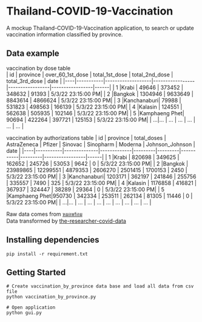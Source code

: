 # Thailand-COVID-19-Vaccination
A mockup Thailand-COVID-19-Vaccination application, to search or update vaccination information classified by province.

## Data example   
vaccination by dose table   
| id |	province |	over_60_1st_dose |	total_1st_dose |	total_2nd_dose |	total_3rd_dose | date |
|----|-----------|-------------------|-----------------|-----------------|-----------------|------|
| 1	|Krabi       |	49646            |	373452         |	348632         |	91393          | 5/3/22 23:15:00 PM|
| 2	|Bangkok     |	1304946          |	9633649        |	8843614        |	4866624	       | 5/3/22 23:15:00 PM|
| 3	|Kanchanaburi|	79988            |	531823         |	498563         |	166139         | 5/3/22 23:15:00 PM|
| 4	|Kalasin     |	124551           |	562638         |	505935         |	102146         | 5/3/22 23:15:00 PM|
| 5	|Kamphaeng Phet|	90694          |  422264         |	397721         |	125153         | 5/3/22 23:15:00 PM|
| ...|...        |	...              |	...            |	...            |	...            | ...               |


vaccination by authorizations table
| id |	province |	total_doses |	AstraZeneca |	Pfizer  |	Sinovac |	Sinopharm |	Moderna |	Johnson_Johnson | date |
|----|-----------|--------------|-------------|---------|---------|-----------|---------|-----------------|------|
| 1	|Krabi       |	820698      |	349625      |	162652  |	245726  |	53053     |	9642    |	0               | 5/3/22 23:15:00 PM|
| 2	|Bangkok     |	23989865    |	12299551    |	4879353 |	2606270	|	2501415   |	1700153	|	2450            | 5/3/22 23:15:00 PM|
| 3	|Kanchanaburi|	1203171     |	362197      |	241846  |	255756  |	335557    |	7490    |	325             | 5/3/22 23:15:00 PM|
| 4	|Kalasin     |	1176858     |	416821      |	367937  |	324447  |	38289     |	29364   |	0               | 5/3/22 23:15:00 PM|
| 5	|Kamphaeng Phet|950730      | 342334      |	253511  |	262134  |	81305     |	11446   |	0               | 5/3/22 23:15:00 PM|
| ...|...        |	...         |	...         |	...     |	...     |	...       |	...     |	...             | ...               |


Raw data comes from [หมอพร้อม](https://dashboard-vaccine.moph.go.th/dashboard.html)    
Data transformed by [the-researcher-covid-data](https://github.com/porames/the-researcher-covid-data)    

## Installing dependencies
    pip install -r requirement.txt

## Getting Started
    # Create vaccination_by_province data base and load all data from csv file
    python vaccination_by_province.py

    # Open application
    python gui.py
